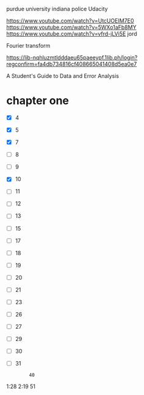 purdue university indiana police
Udacity


https://www.youtube.com/watch?v=UtcUOEIM7E0
https://www.youtube.com/watch?v=5WXo1aFb8MY
https://www.youtube.com/watch?v=vfrd-jLVi5E
jord



Fourier transform 

https://lib-nqhluzmtldddaeu65paeeypf.1lib.ph/login?regconfirm=fa4db734816cf408665041408d5ea0e7

A Student's Guide to Data and Error Analysis 

# chapter one
 
- [x] 4
- [x] 5
- [x] 7
- [ ] 8
- [ ] 9
- [x] 10
- [ ] 11
- [ ] 12
- [ ] 13
- [ ] 15
- [ ] 17
- [ ] 18
- [ ] 19
- [ ] 20
- [ ] 21
- [ ] 23
- [ ] 26
- [ ] 27
- [ ] 29
- [ ] 30
- [ ] 31



           40
1:28 2:19  51

